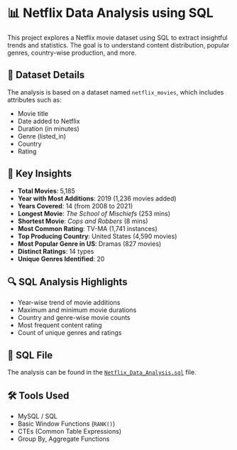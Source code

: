 # 📊 Netflix Data Analysis using SQL

This project explores a Netflix movie dataset using SQL to extract insightful trends and statistics. The goal is to understand content distribution, popular genres, country-wise production, and more.

## 🧾 Dataset Details

The analysis is based on a dataset named `netflix_movies`, which includes attributes such as:

- Movie title
- Date added to Netflix
- Duration (in minutes)
- Genre (listed_in)
- Country
- Rating

## 📌 Key Insights

- **Total Movies**: 5,185
- **Year with Most Additions**: 2019 (1,236 movies added)
- **Years Covered**: 14 (from 2008 to 2021)
- **Longest Movie**: *The School of Mischiefs* (253 mins)
- **Shortest Movie**: *Cops and Robbers* (8 mins)
- **Most Common Rating**: TV-MA (1,741 instances)
- **Top Producing Country**: United States (4,590 movies)
- **Most Popular Genre in US**: Dramas (827 movies)
- **Distinct Ratings**: 14 types
- **Unique Genres Identified**: 20

## 🔍 SQL Analysis Highlights

- Year-wise trend of movie additions
- Maximum and minimum movie durations
- Country and genre-wise movie counts
- Most frequent content rating
- Count of unique genres and ratings

## 📁 SQL File

The analysis can be found in the [`Netflix_Data_Analysis.sql`](./Netflix_Data_Analysis.sql) file.

## 🛠️ Tools Used

- MySQL / SQL
- Basic Window Functions (`RANK()`)
- CTEs (Common Table Expressions)
- Group By, Aggregate Functions

